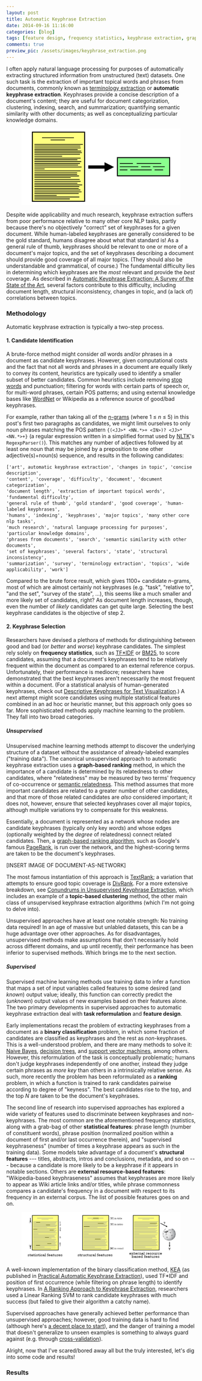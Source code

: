 ```yaml
---
layout: post
title: Automatic Keyphrase Extraction
date: 2014-09-16 11:16:00
categories: [blog]
tags: [feature design, frequency statistics, keyphrase extraction, graph-based ranking, NLP, task reformulation]
comments: true
preview_pic: /assets/images/keyphrase_extraction.png
---
```


I often apply natural language processing for purposes of automatically extracting structured information from unstructured (text) datasets. One such task is the extraction of important topical words and phrases from documents, commonly known as [terminology extraction](http://en.wikipedia.org/wiki/Terminology_extraction) or __automatic keyphrase extraction__. Keyphrases provide a concise description of a document's content; they are useful for document categorization, clustering, indexing, search, and summarization; quantifying semantic similarity with other documents; as well as conceptualizing particular knowledge domains.

<figure>
  <img class="halfw" src="/assets/images/keyphrase_extraction.png" alt="keyphrase_extraction.png">
</figure>

Despite wide applicability and much research, keyphrase extraction suffers from poor performance relative to many other core NLP tasks, partly because there's no objectively "correct" set of keyphrases for a given document. While human-labeled keyphrases are generally considered to be the gold standard, humans disagree about what that standard is! As a general rule of thumb, keyphrases should be relevant to one or more of a document's major topics, and the set of keyphrases describing a document should provide good coverage of all major topics. (They should also be understandable and grammatical, of course.) The fundamental difficulty lies in determining which keyphrases are the _most_ relevant and provide the _best_ coverage. As described in [Automatic Keyphrase Extraction: A Survey of the State of the Art](http://www.hlt.utdallas.edu/~saidul/acl14.pdf), several factors contribute to this difficulty, including document length, structural inconsistency, changes in topic, and (a lack of) correlations between topics.

### Methodology

Automatic keyphrase extraction is typically a two-step process.

#### 1. Candidate Identification

A brute-force method might consider _all_ words and/or phrases in a document as candidate keyphrases. However, given computational costs and the fact that not all words and phrases in a document are equally likely to convey its content, heuristics are typically used to identify a smaller subset of better candidates. Common heuristics include removing [stop words](http://en.wikipedia.org/wiki/Stop_words) and punctuation; filtering for words with certain parts of speech or, for multi-word phrases, certain POS patterns; and using external knowledge bases like [WordNet](http://wordnet.princeton.edu/) or Wikipedia as a reference source of good/bad keyphrases.

For example, rather than taking all of the [_n_-grams](http://en.wikipedia.org/wiki/N-gram) (where 1 ≤ _n_ ≤ 5) in this post's first two paragraphs as candidates, we might limit ourselves to only noun phrases matching the POS pattern `{(<JJ>* <NN.*>+ <IN>)? <JJ>* <NN.*>+}` (a regular expression written in a simplified format used by [NLTK](http://www.nltk.org/)'s `RegexpParser()`). This matches any number of adjectives followed by at least one noun that may be joined by a preposition to one other adjective(s)+noun(s) sequence, and results in the following candidates:

```
['art', automatic keyphrase extraction', 'changes in topic', 'concise description',
'content', 'coverage', 'difficulty', 'document', 'document categorization',
'document length', 'extraction of important topical words', 'fundamental difficulty',
'general rule of thumb', 'gold standard', 'good coverage', 'human-labeled keyphrases',
'humans', 'indexing', 'keyphrases', 'major topics', 'many other core nlp tasks',
'much research', 'natural language processing for purposes', 'particular knowledge domains',
'phrases from documents', 'search', 'semantic similarity with other documents',
'set of keyphrases', 'several factors', 'state', 'structural inconsistency',
'summarization', 'survey', 'terminology extraction', 'topics', 'wide applicability', 'work']
```

Compared to the brute force result, which gives 1100+ candidate _n_-grams, most of which are almost certainly not keyphrases (e.g. "task", "relative to", "and the set", "survey of the state", ...), this seems like a much smaller and more likely set of candidates, right? As document length increases, though, even the number of _likely_ candidates can get quite large. Selecting the best keyphrase candidates is the objective of step 2.

#### 2. Keyphrase Selection

Researchers have devised a plethora of methods for distinguishing between good and bad (or _better_ and _worse_) keyphrase candidates. The simplest rely solely on __frequency statistics__, such as [TF*IDF](http://en.wikipedia.org/wiki/Tf%E2%80%93idf) or [BM25](http://en.wikipedia.org/wiki/Okapi_BM25), to score candidates, assuming that a document's keyphrases tend to be relatively frequent within the document as compared to an external reference corpus. Unfortunately, their performance is mediocre; researchers have demonstrated that the best keyphrases aren't necessarily the most frequent within a document. (For a statistical analysis of human-generated keyphrases, check out [Descriptive Keyphrases for Text Visualization](http://vis.stanford.edu/papers/keyphrases).) A next attempt might score candidates using multiple statistical features combined in an ad hoc or heuristic manner, but this approach only goes so far. More sophisticated methods apply machine learning to the problem. They fall into two broad categories.

##### Unsupervised

Unsupervised machine learning methods attempt to discover the underlying structure of a dataset without the assistance of already-labeled examples ("training data"). The canonical unsupervised approach to automatic keyphrase extraction uses a __graph-based ranking__ method, in which the importance of a candidate is determined by its relatedness to other candidates, where "relatedness" may be measured by two terms' frequency of co-occurrence or [semantic relatedness](http://en.wikipedia.org/wiki/Semantic_similarity). This method assumes that more important candidates are related to a greater number of other candidates, and that more of those related candidates are _also_ considered important; it does not, however, ensure that selected keyphrases cover all major topics, although multiple variations try to compensate for this weakness.

Essentially, a document is represented as a network whose nodes are candidate keyphrases (typically only key _words_) and whose edges (optionally weighted by the _degree_ of relatedness) connect related candidates. Then, a [graph-based ranking algorithm](http://networkx.github.io/documentation/networkx-1.9/reference/algorithms.centrality.html), such as Google's famous [PageRank](http://en.wikipedia.org/wiki/PageRank), is run over the network, and the highest-scoring terms are taken to be the document's keyphrases.

[INSERT IMAGE OF DOCUMENT-AS-NETWORK]

The most famous instantiation of this approach is [TextRank](http://web.eecs.umich.edu/~mihalcea/papers/mihalcea.emnlp04.pdf); a variation that attempts to ensure good topic coverage is [DivRank](http://clair.si.umich.edu/~radev/papers/SIGKDD2010.pdf). For a more extensive breakdown, see [Conundrums in Unsupervised Keyphrase Extraction](http://www.hlt.utdallas.edu/~vince/papers/coling10-keyphrase.pdf), which includes an example of a __topic-based clustering__ method, the other main class of unsupervised keyphrase extraction algorithms (which I'm not going to delve into).

Unsupervised approaches have at least one notable strength: No training data required! In an age of massive but unlabled datasets, this can be a huge advantage over other approaches. As for disadvantages, unsupervised methods make assumptions that don't necessarily hold across different domains, and up until recently, their performance has been inferior to supervised methods. Which brings me to the next section.

##### Supervised

Supervised machine learning methods use training data to infer a function that maps a set of input variables called features to some desired (and _known_) output value; ideally, this function can correctly predict the (_unknown_) output values of new examples based on their features alone. The two primary developments in supervised approaches to automatic keyphrase extraction deal with __task reformulation__ and __feature design__.

Early implementations recast the problem of extracting keyphrases from a document as a __binary classification__ problem, in which some fraction of candidates are classified as keyphrases and the rest as _non_-keyphrases. This is a well-understood problem, and there are many methods to solve it: [Naive Bayes](http://scikit-learn.org/stable/modules/naive_bayes.html), [decision trees](http://scikit-learn.org/stable/modules/tree.html), and [support vector machines](http://scikit-learn.org/stable/modules/svm.html), among others. However, this reformulation of the task is conceptually problematic; humans don't judge keyphrases independently of one another, instead they judge certain phrases as _more key_ than others in a intrinsically relative sense. As such, more recently the problem has been reformulated as a __ranking__ problem, in which a function is trained to rank candidates pairwise according to degree of "keyness". The best candidates rise to the top, and the top _N_ are taken to be the document's keyphrases.

The second line of research into supervised approaches has explored a wide variety of features used to discriminate between keyphrases and non-keyphrases. The most common are the aforementioned frequency statistics, along with a grab-bag of other __statistical features__: phrase length (number of constituent words), phrase position (normalized position within a document of first and/or last occurrence therein), and "supervised keyphraseness" (number of times a keyphrase appears as such in the training data). Some models take advantage of a document's __structural features__ --- titles, abstracts, intros and conclusions, metadata, and so on --- because a candidate is more likely to be a keyphrase if it appears in notable sections. Others are __external resource-based features__: "Wikipedia-based keyphraseness" assumes that keyphrases are more likely to appear as Wiki article links and/or titles, while phrase commonness compares a candidate's frequency in a document with respect to its frequency in an external corpus. The list of possible features goes on and on.

<figure>
  <img class="fullw" src="/assets/images/keyphrase_extraction_features.png" alt="keyphrase_extraction_features.png">
</figure>

A well-known implementation of the binary classification method, [KEA](http://www.nzdl.org/Kea/) (as published in [Practical Automatic Keyphrase Extraction](http://www.nzdl.org/Kea/Nevill-et-al-1999-DL99-poster.pdf)), used TF*IDF and position of first occurrence (while filtering on phrase length) to identify keyphrases. In [A Ranking Approach to Keyphrase Extraction](http://research.microsoft.com/en-us/people/hangli/jiang-etal-sigir2009-poster.pdf), researchers used a Linear Ranking SVM to rank candidate keyphrases with much success (but failed to give their algorithm a catchy name).

Supervised approaches have generally achieved better performance than unsupervised approaches; however, good training data is hard to find (although here's [a decent place to start](https://github.com/snkim/AutomaticKeyphraseExtraction)), and the danger of training a model that doesn't generalize to unseen examples is something to always guard against (e.g. through [cross-validation](http://en.wikipedia.org/wiki/Cross-validation_(statistics))).

Alright, now that I've scared/bored away all but the truly interested, let's dig into some code and results!

### Results
































